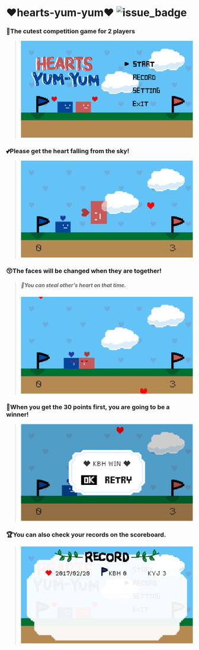 # :heart:hearts-yum-yum:heart: ![issue_badge](https://img.shields.io/badge/download-%F0%9F%92%96-lightgrey.svg)

### :couple_with_heart:The cutest competition game for 2 players
> ![](fig/1.png)

### :two_hearts:Please get the heart falling from the sky!
> ![](fig/2.png)

### :kissing_closed_eyes:The faces will be changed when they are together!
> ##### :shit:You can steal other's heart on that time.
> ![](fig/3.png)

### :star2:When you get the 30 points first, you are going to be a winner!
> ![](fig/4.png)

### :trophy:You can also check your records on the scoreboard.
> ![](fig/5.png)
